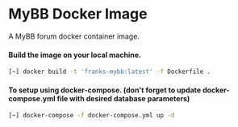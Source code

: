 # MyBB Docker Image

A MyBB forum docker container image.

#### Build the image on your local machine.
```bash
[~] docker build -t 'franks-mybb:latest' -f Dockerfile .
```

#### To setup using docker-compose. (don't forget to update docker-compose.yml file with desired database parameters)
```bash
[~] docker-compose -f docker-compose.yml up -d
```
